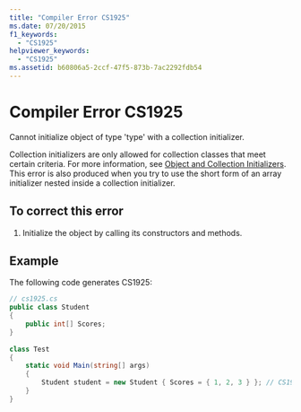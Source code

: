 ```yaml
---
title: "Compiler Error CS1925"
ms.date: 07/20/2015
f1_keywords: 
  - "CS1925"
helpviewer_keywords: 
  - "CS1925"
ms.assetid: b60806a5-2ccf-47f5-873b-7ac2292fdb54
---
```

# Compiler Error CS1925
Cannot initialize object of type 'type' with a collection initializer.  
  
 Collection initializers are only allowed for collection classes that meet certain criteria. For more information, see [Object and Collection Initializers](../../csharp/programming-guide/classes-and-structs/object-and-collection-initializers.md). This error is also produced when you try to use the short form of an array initializer nested inside a collection initializer.  
  
## To correct this error  
  
1. Initialize the object by calling its constructors and methods.  
  
## Example  
 The following code generates CS1925:  
  
```csharp  
// cs1925.cs  
public class Student  
{  
    public int[] Scores;  
}  
  
class Test  
{  
    static void Main(string[] args)  
    {  
        Student student = new Student { Scores = { 1, 2, 3 } }; // CS1925  
    }  
}  
```
